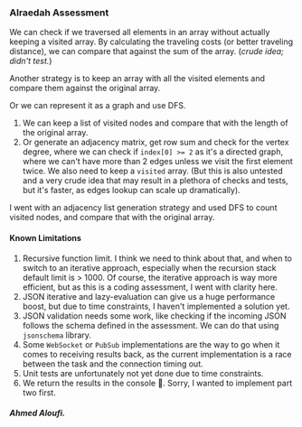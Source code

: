 ### Alraedah Assessment

We can check if we traversed all elements in an array without actually keeping a visited array. By calculating the traveling costs (or better traveling distance), we can compare that against the sum of the array. (_crude idea; didn't test._)

Another strategy is to keep an array with all the visited elements and compare them against the original array.

Or we can represent it as a graph and use DFS.

1. We can keep a list of visited nodes and compare that with the length of the original array.
2. Or generate an adjacency matrix, get row sum and check for the vertex degree, where we can check if `index[0] >= 2` as it's a directed graph, where we can't have more than 2 edges unless we visit the first element twice. We also need to keep a `visited` array. (But this is also untested and a very crude idea that may result in a plethora of checks and tests, but it's faster, as edges lookup can scale up dramatically).

I went with an adjacency list generation strategy and used DFS to count visited nodes, and compare that with the original array.


#### Known Limitations
1. Recursive function limit. I think we need to think about that, and when to switch 
to an iterative approach, especially when the recursion stack default limit is > 1000. Of course, the iterative approach is way more efficient, but as this is a coding assessment, I went with clarity here.
2. JSON iterative and lazy-evaluation can give us a huge performance boost, but due to 
time constraints, I haven't implemented a solution yet.
3. JSON validation needs some work, like checking if the incoming JSON follows the schema defined in the assessment. We can do that using `jsonschema` library.
4. Some `WebSocket` or `PubSub` implementations are the way to go when it comes to receiving results back, as the current implementation is a race between the task and the connection timing out. 
5. Unit tests are unfortunately not yet done due to time constraints.
6. We return the results in the console 🤨. Sorry, I wanted to implement part two first.

##### Ahmed Aloufi.

